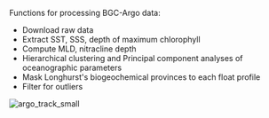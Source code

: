 Functions for processing BGC-Argo data:
- Download raw data
- Extract SST, SSS, depth of maximum chlorophyll
- Compute MLD, nitracline depth
- Hierarchical clustering and Principal component analyses of oceanographic parameters
- Mask Longhurst's biogeochemical provinces to each float profile
- Filter for outliers
  
![argo_track_small](https://github.com/anhph95/Bio-Geo-informatics/assets/88524921/68301309-f7c6-48b3-8dce-b388d4d92406)

